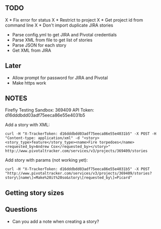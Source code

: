 ## TODO

X * Fix error for status
X * Restrict to project
X * Get project id from command line
X * Don't import duplicate JIRA stories

* Parse config.yml to get JIRA and Pivotal credentials
* Parse XML from file to get list of stories
* Parse JSON for each story
* Get XML from JIRA

## Later

* Allow prompt for password for JIRA and Pivotal
* Make https work

## NOTES

Firefly Testing Sandbox: 369409
API Token: d16dddbdd03adf75eeca86e55e4031b5

Add a story with XML:

    curl -H "X-TrackerToken: d16dddbdd03adf75eeca86e55e4031b5" -X POST -H "Content-type: application/xml" -d "<story><story_type>feature</story_type><name>Fire torpedoes</name><requested_by>Andrew Cox</requested_by></story>" http://www.pivotaltracker.com/services/v3/projects/369409/stories

Add story with params (not working yet):

    curl -H "X-TrackerToken: d16dddbdd03adf75eeca86e55e4031b5" -X POST "http://www.pivotaltracker.com/services/v3/projects/369409/stories?story\[name\]=Make%20it%20so&story\[requested_by\]=Picard"

## Getting story sizes



## Questions

* Can you add a note when creating a story?